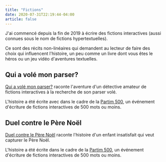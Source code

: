 ```yaml
---
title: "Fictions"
date: 2020-07-31T22:19:44-04:00
article: false
---
```


J'ai commencé depuis la fin de 2019 à écrire des fictions interactives (aussi connues sous le nom de fictions hypertextuelles).

Ce sont des récits non-linéaires qui demandent au lecteur de faire des choix qui influencent l'histoire, un peu comme un livre dont vous êtes le héros ou un jeu vidéo d'aventures textuelles.

## Qui a volé mon parser?

[Qui a volé mon parser?](https://magoyette.itch.io/qui-a-vole-mon-parser) raconte l'aventure d'un détective amateur de fictions interactives à la recherche de son parser volé.

L'histoire a été écrite avec dans le cadre de la [Partim 500](https://itch.io/jam/fr-partim-500-an-2019), un événement d'écriture de fictions interactives de 500 mots ou moins.

## Duel contre le Père Noël

[Duel contre le Père Noël](https://magoyette.itch.io/duel-contre-le-pere-noel) raconte l'histoire d'un enfant insatisfait qui veut capturer le Père Noël.

L'histoire a été écrite dans le cadre de la [Partim 500](https://itch.io/jam/fr-partim-500-an-2019), un événement d'écriture de fictions interactives de 500 mots ou moins.
